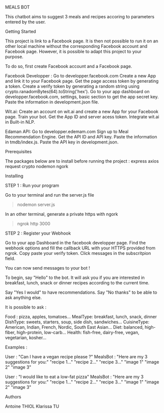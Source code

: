 MEALS BOT

This chatbot aims to suggest 3 meals and recipes accoring to parameters entered by the user.


Getting Started 

This project is link to a Facebook page. It is then not possible to run it on an other local machine without the corresponding Facebook account and Facebook page.
However, it is possible to adapt this project to your purpose. 

To do so, first create Facebook account and a Facebook page.

Facebook Developper : 
Go to developper.facebook.com
Create a new App and link it to your Facebook page.
Get the page access token by generating a token.
Create a verify token by generating a random string using  crypto.ranadomBytes(64).toString('hex').
Go to your app dashboard on developper.facebook.com, settings, basic section to get the app secret key.
Paste the information in development.json file.

Wit.ai:
Create an account on wit.ai and create a new App for your Facebook page.
Train your bot.
Get the App ID and server acess token.
Integrate wit.ai in Built-in NLP.

Edaman API:
Go to developper.edemam.com
Sign up to Meal Recommendation Engine.
Get the API ID and API key.
Paste the information in tmdb/index.js.
Paste the API key in development.json.   

Prerequisites

The packages below are to install before running the project :
express
axios
request 
crypto
nodemon
ngork

Installing

STEP 1 : Run your program

Go to your terminal and run the server.js file 
> nodemon server.js

In an other terminal, generate a private https with ngork
> ngrok http 3000

STEP 2 : Register your Webhook

Go to your app Dashboard in the facebook developper page.
Find the webhook options and fill the callback URL with your HTTPS provided from ngrok.
Copy paste your verify token.
Click messages in the subscritpion field.

You can now send messages to your bot !


To begin, say "Hello" to the bot.
It will ask you if you are interested in breakfast, lunch, snack or dinner recipes according to the current time. 

Say "Yes I would" to have recommendations.
Say "No thanks" to be able to ask anything else.

It is possible to ask :

Food : pizza, apples, tomatoes... 
MealType: breakfast, lunch, snack, dinner
DishType: sweets, starters, soup, side dish, sandwiches...
CuisineType: American, Indian, French, Nordic, South East Asian...
Diet: balanced, high-fiber, high-protein, low-carb...
Health: fish-free, dairy-free, vegan, vegetarian, kosher...

Examples :

User : "Can I have a vegan recipe please ?"
MealsBot : "Here are my 3 suggestions for you:" 
            "recipe 1..." "recipe 2..." "recipe 3..."
            "image 1" "image 2" "image 3"

User : "I would like to eat a low-fat pizza"
MealsBot : "Here are my 3 suggestions for you:" 
            "recipe 1..." "recipe 2..." "recipe 3..."
            "image 1" "image 2" "image 3"


Authors 

Antoine THIOL
Klarissa TU
